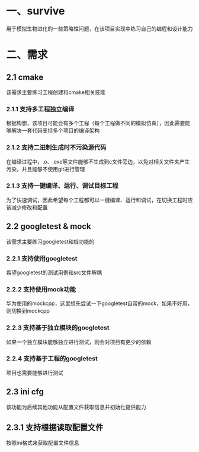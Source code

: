 # 一、survive

用于模拟生物进化的一些策略性问题，在该项目实现中练习自己的编程和设计能力

# 二、需求

## 2.1 cmake

该需求主要练习工程创建和cmake相关技能

### 2.1.1 支持多工程独立编译

根据构想，该项目可能会有多个工程（每个工程做不同的模拟仿真），因此需要能够解决一套代码支持多个项目的编译架构

### 2.1.2 支持二进制生成时不污染源代码

在编译过程中，.o、.exe等文件能够不生成到c文件旁边，以免对相关文件夹产生污染，并且能够不使用git进行管理

### 2.1.3 支持一键编译、运行、调试目标工程

为了快速调试，因此希望每个工程都可以一键编译、运行和调试，在切换工程时应该减少修改和配置

## 2.2 googletest & mock

该需求主要练习googletest和桩功能的

### 2.2.1 支持使用googletest

希望googletest的测试用例和src文件解耦

### 2.2.2 支持使用mock功能

华为使用的mockcpp，这里想先尝试一下googletest自带的mock，如果不好用，则切换到mockcpp

### 2.2.3 支持基于独立模块的googletest

如果一个独立模块能够独立进行测试，则会对项目有更少的依赖

### 2.2.4 支持基于工程的googletest

项目也需要能够进行测试

## 2.3 ini cfg

该功能为后续其他功能从配置文件获取信息并初始化提供能力

## 2.3.1 支持根据读取配置文件

按照ini格式来获取配置文件信息
